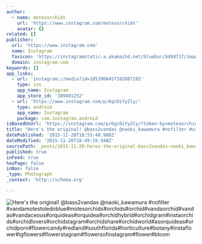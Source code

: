 ```yaml
---
author:
  - name: motesorchids
    url: 'https://www.instagram.com/motesorchids'
    avatar: {}
related: []
publisher:
  url: 'https://www.instagram.com'
  name: Instagram
  favicon: 'https://instagramstatic-a.akamaihd.net/bluebar/bd9471f/images/ico/favicon.ico'
  domain: instagram.com
keywords: []
app_links:
  - url: 'instagram://media?id=1053966457102887282'
    type: ios
    app_name: Instagram
    app_store_id: '389801252'
  - url: 'https://www.instagram.com/p/6gcOiYy2ly/'
    type: android
    app_name: Instagram
    package: com.instagram.android
isBasedOnUrl: 'https://instagram.com/p/6gcOiYy2ly/?taken-by=motesorchids'
title: "Here's the original! @bass2vandas @naoki_kawamura #nofilter #vandamotestoledoblue#motesorchids#orchids#orchid#vandaorchid#vandas#vandaceous#orquideas#orquidea#orchidhybrid#orchidgram#instaorchids#orchidlovers#orchidstagram#orchidshare#orchidworld#asorquideas#orchidporn#flowercandy#redland#southflorida#horticulture#botany#instaflower#igflowers#flowerstagram#flowersofinstagram#flower#bloom"
datePublished: '2015-11-20T18:55:40.988Z'
dateModified: '2015-11-20T18:49:19.948Z'
sourcePath: _posts/2015-11-20-heres-the-original-bass2vandas-naoki_kawamura-nofilter.md
published: true
inFeed: true
hasPage: false
inNav: false
_type: Photograph
_context: 'http://schema.org'

---
```

![Here's the original&excl; &commat;bass2vandas &commat;naoki&lowbar;kawamura &num;nofilter &num;vandamotestoledoblue&num;motesorchids&num;orchids&num;orchid&num;vandaorchid&num;vandas&num;vandaceous&num;orquideas&num;orquidea&num;orchidhybrid&num;orchidgram&num;instaorchids&num;orchidlovers&num;orchidstagram&num;orchidshare&num;orchidworld&num;asorquideas&num;orchidporn&num;flowercandy&num;redland&num;southflorida&num;horticulture&num;botany&num;instaflower&num;igflowers&num;flowerstagram&num;flowersofinstagram&num;flower&num;bloom](https://scontent.cdninstagram.com/hphotos-xtf1/t51.2885-15/s640x640/sh0.08/e35/11809815_393877424145109_2133331039_n.jpg)